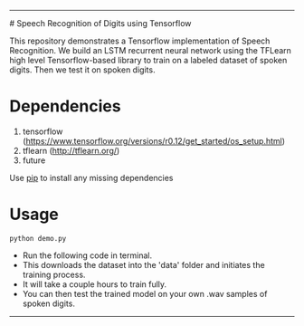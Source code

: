 <hr>
# Speech Recognition of Digits using Tensorflow

This repository demonstrates a Tensorflow implementation of  Speech Recognition.
We build an LSTM recurrent neural network using the TFLearn high level Tensorflow-based library to train
on a labeled dataset of spoken digits. Then we test it on spoken digits. 

Dependencies
============
1. tensorflow  (https://www.tensorflow.org/versions/r0.12/get_started/os_setup.html)
2. tflearn (http://tflearn.org/)
3. future

Use [pip](https://pypi.python.org/pypi/pip) to install any missing dependencies

Usage
===========

`python demo.py`

* Run the following code in terminal. 
* This downloads the dataset into the 'data' folder and initiates the training process.
* It will take a couple hours to train fully.
* You can then test the trained model on your own .wav samples of spoken digits.

<hr>
